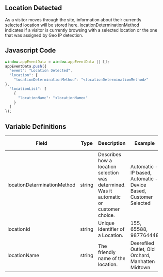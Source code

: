 ## Location Detected

As a visitor moves through the site, information about their currently selected location will be stored here. locationDeterminationMethod indicates if a visitor is currently browsing with a selected location or the one that was assigned by Geo IP detection.

## Javascript Code
```js
window.appEventData = window.appEventData || [];
appEventData.push({
  "event": "Location Detected",
  "location": {
    "locationDeterminationMethod": "<locationDeterminationMethod>"
},
  "locationList": [
    {
      "locationName": "<locationName>"
    }
  ]
});
```

## Variable Definitions

|Field|Type|Description|Example|Pattern|Min Length|Max Length|Minimum|Maximum|Multiple Of|
| --- | --- | --- | --- | --- | --- | --- | --- | --- | --- |
|locationDeterminationMethod|string|Describes how a location selection was determined.  Was it automatic or customer choice.|Automatic - IP based, Automatic - Device Based, Customer Selected|||||||
|locationId|string|Unique Identifier of a Location. |155, 65588, 987764448|||||||
|locationName|string|The friendly name of the location.|Deerefiled Outlet, Old Orchard, Manhatten Midtown|||||||